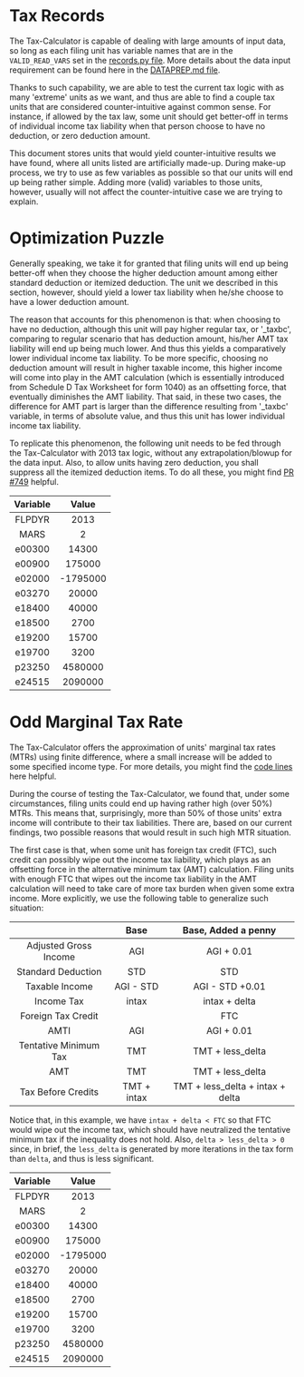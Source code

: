 Tax Records
==============

The Tax-Calculator is capable of dealing with large amounts of input data, 
so long as each filing unit has variable names that are in the 
`VALID_READ_VARS` set in the
[records.py file](https://github.com/open-source-economics/Tax-Calculator/blob/master/taxcalc/records.py). 
More details about the data input requirement can be found here in the 
[DATAPREP.md file](https://github.com/open-source-economics/Tax-Calculator/blob/master/DATAPREP.md). 

Thanks to such capability, we are able to test the current tax logic with as many 
'extreme' units as we want, and thus are able to find a couple tax units that 
are considered counter-intuitive against common sense. For instance, if allowed 
by the tax law, some unit should get better-off in terms of individual income 
tax liability when that person choose to have no deduction, or zero deduction amount.

This document stores units that would yield counter-intuitive results we have found, 
where all units listed are artificially made-up. During make-up process, we try to
use as few variables as possible so that our units will end up being rather simple. 
Adding more (valid) variables to those units, however, usually will not affect the 
counter-intuitive case we are trying to explain.


Optimization Puzzle
==============

Generally speaking, we take it for granted that filing units will end up being 
better-off when they choose the higher deduction amount among either standard 
deduction or itemized deduction. The unit we described in this section, however, 
should yield a lower tax liability when he/she choose to have a lower deduction amount.

The reason that accounts for this phenomenon is that: when choosing to have no deduction,
although this unit will pay higher regular tax, or '_taxbc', comparing 
to regular scenario that has deduction amount, his/her AMT tax liability will
end up being much lower. And thus this yields a comparatively lower individual 
income tax liability. To be more specific,
choosing no deduction amount will result in higher taxable income, this higher 
income will come into play in the AMT calculation (which is essentially 
introduced from Schedule D Tax Worksheet for form 1040) as an offsetting force, that 
eventually diminishes the AMT liability. That said, in these two cases, 
the difference for AMT part is larger than the difference resulting from 
'_taxbc' variable, in terms of absolute value, and thus this unit has lower 
individual income tax liability.

To replicate this phenomenon, the following unit needs to be fed through the 
Tax-Calculator with 2013 tax logic, without any extrapolation/blowup for the 
data input. Also, to allow units having zero deduction, you shall suppress all
the itemized deduction items. To do all these, you might find 
[PR #749](https://github.com/open-source-economics/Tax-Calculator/pull/749) helpful.


| Variable      | Value       |
|:-------------:|:-----------:|
| FLPDYR        | 2013        |
| MARS          | 2           | 
| e00300        | 14300       | 
| e00900        | 175000      |
| e02000        | -1795000    | 
| e03270        | 20000       | 
| e18400        | 40000       |
| e18500        | 2700        | 
| e19200        | 15700       | 
| e19700        | 3200        |
| p23250        | 4580000     | 
| e24515        | 2090000     | 


Odd Marginal Tax Rate
==============

The Tax-Calculator offers the approximation of units' marginal tax rates (MTRs) using 
finite difference, where a small increase will be added to some specified income
type. For more details, you might find the [code lines](https://github.com/open-source-economics/Tax-Calculator/blob/master/taxcalc/calculate.py#L174-L228) here helpful. 

During the course of testing the Tax-Calculator, we found that, under some circumstances,
filing units could end up having rather high (over 50%) MTRs. This means that, surprisingly,
more than 50% of those units' extra income will contribute to their tax liabilities.
There are, based on our current findings, two possible reasons that would result in 
such high MTR situation. 

The first case is that, when some unit has foreign tax credit (FTC), such credit can 
possibly wipe out the income tax liability, which plays as an offsetting force 
in the alternative minimum tax (AMT) calculation. Filing units with enough FTC that 
wipes out the income tax liability in the AMT calculation will need to take care
of more tax burden when given some extra income. More explicitly, we use the following
table to generalize such situation:

| |   Base                |     Base, Added a penny    |
| :-------------: |  :-------------: | :-------------: |
| Adjusted Gross Income |AGI         |AGI + 0.01|
| Standard Deduction    |      STD   |    STD |
| Taxable Income    |    AGI - STD   |   AGI - STD +0.01 |
| Income Tax    |     intax          |   intax + delta |
| Foreign Tax Credit    |  |FTC      |FTC  |
| AMTI | AGI                         |AGI + 0.01|
| Tentative Minimum Tax| TMT         | TMT + less_delta|
| AMT| TMT                           | TMT + less_delta|
| Tax Before Credits | TMT + intax   | TMT + less_delta + intax + delta|

Notice that, in this example, we have `intax + delta < FTC` so that FTC would 
wipe out the income tax, which should have neutralized the tentative minimum tax
if the inequality does not hold. Also, `delta > less_delta > 0` since, in brief, 
the `less_delta` is generated by more iterations in the tax form than `delta`,
and thus is less significant. 



| Variable      | Value       |
|:-------------:|:-----------:|
| FLPDYR        | 2013        |
| MARS          | 2           | 
| e00300        | 14300       | 
| e00900        | 175000      |
| e02000        | -1795000    | 
| e03270        | 20000       | 
| e18400        | 40000       |
| e18500        | 2700        | 
| e19200        | 15700       | 
| e19700        | 3200        |
| p23250        | 4580000     | 
| e24515        | 2090000     | 

